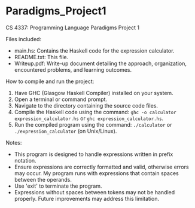 # Paradigms_Project1
CS 4337: Programming Language Paradigms Project 1

Files included:
- main.hs: Contains the Haskell code for the expression calculator.
- README.txt: This file.
- Writeup.pdf: Write-up document detailing the approach, organization, encountered problems, and learning outcomes.

How to compile and run the project:
1. Have GHC (Glasgow Haskell Compiler) installed on your system.
2. Open a terminal or command prompt.
3. Navigate to the directory containing the source code files.
4. Compile the Haskell code using the command: `ghc -o calculator expression_calculator.hs` or `ghc expression_calculator.hs`.
5. Run the compiled program using the command: `./calculator` or `./expression_calculator` (on Unix/Linux).

Notes:
- This program is designed to handle expressions written in prefix notation.
- Ensure expressions are correctly formatted and valid, otherwise errors may occur. My program runs with expressions that contain spaces between the operands.
- Use 'exit' to terminate the program.
- Expressions without spaces between tokens may not be handled properly. Future improvements may address this limitation.

